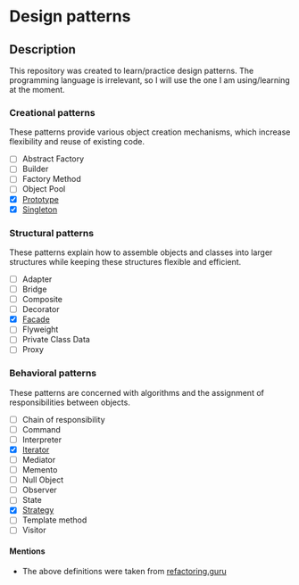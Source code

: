 # Design patterns

## Description
This repository was created to learn/practice design patterns. The programming language is irrelevant, so I will use the one I am using/learning at the moment.

### Creational patterns
These patterns provide various object creation mechanisms, which increase flexibility and reuse of existing code.

- [ ] Abstract Factory
- [ ] Builder
- [ ] Factory Method
- [ ] Object Pool
- [x] [Prototype](https://github.com/luisdelarosaminaya/design-patterns/tree/master/design-patterns/creational-patterns/prototype)
- [x] [Singleton](https://github.com/luisdelarosaminaya/design-patterns/tree/master/design-patterns/creational-patterns/singleton)

### Structural patterns
These patterns explain how to assemble objects and classes into larger structures while keeping these structures flexible and efficient.

- [ ] Adapter
- [ ] Bridge
- [ ] Composite
- [ ] Decorator
- [x] [Facade](https://github.com/luisdelarosaminaya/design-patterns/tree/master/design-patterns/structural-patterns/facade)
- [ ] Flyweight
- [ ] Private Class Data
- [ ] Proxy

### Behavioral patterns
These patterns are concerned with algorithms and the assignment of responsibilities between objects.

- [ ] Chain of responsibility
- [ ] Command
- [ ] Interpreter
- [x] [Iterator](https://github.com/luixcode/design-patterns/tree/master/design-patterns/behavioral-patterns/iterator)
- [ ] Mediator
- [ ] Memento
- [ ] Null Object
- [ ] Observer
- [ ] State
- [x] [Strategy](https://github.com/luixcode/design-patterns/tree/master/design-patterns/behavioral-patterns/strategy)
- [ ] Template method
- [ ] Visitor

#### Mentions
- The above definitions were taken from [refactoring.guru](https://refactoring.guru/design-patterns/catalog)
